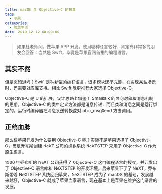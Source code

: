 ```yaml
---
title: macOS 与 Objective-C 的故事
tags:
  - 苹果
categories:
  - 智慧生活
date: 2019-12-12 00:00:00
---
```


> 如果杜老师问，做苹果 APP 开发，使用哪种语言较好，肯定有非常多的朋友会回答：当然是 Swift，毕竟是苹果官网首推的编程语言。

<!-- more -->

## 其实不然

但是您知道吗？Swift 是种新型的编程语言，很多模块还不完善，在实现某些场景时，还需要对应库支持。相比 Swift 我更推荐大家选择 Objective-C。

Objective-C 是 C 的扩展，设计思路上借鉴了 Smalltalk 的面向对象和消息机制的思想。Objective-C 的类中定义方法都是消息传递，而且类和消息之间是运行绑定的，运行时编译器把消息发送转换成对 objc_msgSend 方法调用。

## 正统血脉

那么做苹果开发为什么要用 Objective-C 呢？实际不是苹果选择了 Objective-C，而是乔布斯创建 NeXT 公司的操作系统 NeXTSTEP 采用了 Objective-C 作为原生语言。

1988 年乔布斯的 NeXT 公司获得了 Objective-C 这门编程语言的授权，并开发出了 Objective-C 语言库和 NeXTSTEP 的开发环境。后来苹果下了了 NeXT，乔布斯带着 NeXTSTEP 系统回归苹果，NeXTSTEP 成为了 macOS 的基础，发展越来越好，Objective-C 就成了苹果当家语言，现在基本上是苹果在维护这门语言的发展。